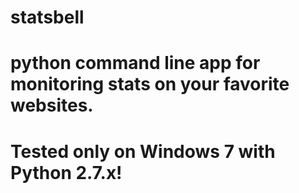 # statsbell
# python command line app for monitoring stats on your favorite websites.
# Tested only on Windows 7 with Python 2.7.x!

